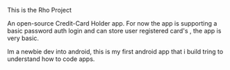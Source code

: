 This is the Rho Project

An open-source Credit-Card Holder app.
For now the app is supporting a basic password auth login and can store user registered card's , the app is very basic.


Im a newbie dev into android, this is my first android app that i build tring to understand how to code apps.
